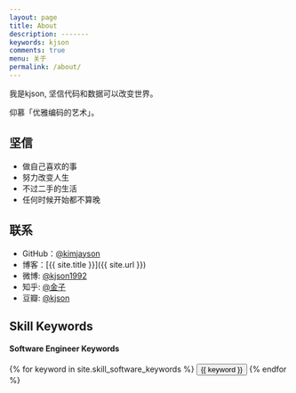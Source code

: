 ```yaml
---
layout: page
title: About
description: -------
keywords: kjson
comments: true
menu: 关于
permalink: /about/
---
```


我是kjson, 坚信代码和数据可以改变世界。

仰慕「优雅编码的艺术」。

## 坚信

* 做自己喜欢的事
* 努力改变人生
* 不过二手的生活
* 任何时候开始都不算晚

## 联系

* GitHub：[@kimjayson](https://github.com/kimjayson)
* 博客：[{{ site.title }}]({{ site.url }})
* 微博: [@kjson1992](http://weibo.com/kjson1992)
* 知乎: [@金子](http://www.zhihu.com/people/jin-zi-26-14)
* 豆瓣: [@kjson](http://www.douban.com/people/136924817)

## Skill Keywords

#### Software Engineer Keywords
<div class="btn-inline">
    {% for keyword in site.skill_software_keywords %}
    <button class="btn btn-outline" type="button">{{ keyword }}</button>
    {% endfor %}
</div>

